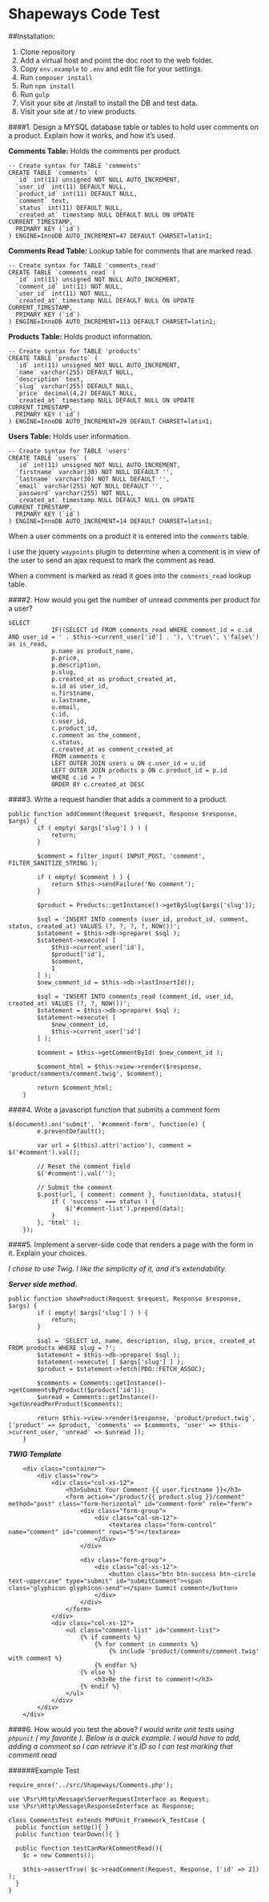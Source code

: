# Shapeways Code Test

##Installation:
1. Clone repository
2. Add a virtual host and point the doc root to the web folder.
3. Copy `env.example` to `.env` and edit file for your settings.
4. Run `composer install`
5. Run `npm install`
6. Run `gulp`
7. Visit your site at /install to install the DB and test data.
8. Visit your site at / to view products.


####1. Design a MYSQL database table or tables to hold user comments on a product. Explain how it works, and how it’s used.

**Comments Table:**
Holds the comments per product.
```
-- Create syntax for TABLE 'comments'
CREATE TABLE `comments` (
  `id` int(11) unsigned NOT NULL AUTO_INCREMENT,
  `user_id` int(11) DEFAULT NULL,
  `product_id` int(11) DEFAULT NULL,
  `comment` text,
  `status` int(11) DEFAULT NULL,
  `created_at` timestamp NULL DEFAULT NULL ON UPDATE CURRENT_TIMESTAMP,
  PRIMARY KEY (`id`)
) ENGINE=InnoDB AUTO_INCREMENT=47 DEFAULT CHARSET=latin1;
```

**Comments Read Table:**
Lookup table for comments that are marked read.
```
-- Create syntax for TABLE 'comments_read'
CREATE TABLE `comments_read` (
  `id` int(11) unsigned NOT NULL AUTO_INCREMENT,
  `comment_id` int(11) NOT NULL,
  `user_id` int(11) NOT NULL,
  `created_at` timestamp NULL DEFAULT NULL ON UPDATE CURRENT_TIMESTAMP,
  PRIMARY KEY (`id`)
) ENGINE=InnoDB AUTO_INCREMENT=113 DEFAULT CHARSET=latin1;
```
**Products Table:**
Holds product information.
```
-- Create syntax for TABLE 'products'
CREATE TABLE `products` (
  `id` int(11) unsigned NOT NULL AUTO_INCREMENT,
  `name` varchar(255) DEFAULT NULL,
  `description` text,
  `slug` varchar(255) DEFAULT NULL,
  `price` decimal(4,2) DEFAULT NULL,
  `created_at` timestamp NULL DEFAULT NULL ON UPDATE CURRENT_TIMESTAMP,
  PRIMARY KEY (`id`)
) ENGINE=InnoDB AUTO_INCREMENT=29 DEFAULT CHARSET=latin1;
```

**Users Table:**
Holds user information.
```
-- Create syntax for TABLE 'users'
CREATE TABLE `users` (
  `id` int(11) unsigned NOT NULL AUTO_INCREMENT,
  `firstname` varchar(30) NOT NULL DEFAULT '',
  `lastname` varchar(30) NOT NULL DEFAULT '',
  `email` varchar(255) NOT NULL DEFAULT '',
  `password` varchar(255) NOT NULL,
  `created_at` timestamp NULL DEFAULT NULL ON UPDATE CURRENT_TIMESTAMP,
  PRIMARY KEY (`id`)
) ENGINE=InnoDB AUTO_INCREMENT=14 DEFAULT CHARSET=latin1;
```

When a user comments on a product it is entered into the `comments` table.  

I use the jquery `waypoints` plugin to determine when a comment is in view of the user to send an ajax request to mark the comment as read.   
  
When a comment is marked as read it goes into the `comments_read` lookup table.  



####2. How would you get the number of unread comments per product for a user?
```
SELECT 
			IF((SELECT id FROM comments_read WHERE comment_id = c.id AND user_id = ' . $this->current_user['id'] . '), \'true\', \'false\') as is_read,
			p.name as product_name,
			p.price,
			p.description,
			p.slug,
			p.created_at as product_created_at,
			u.id as user_id, 
			u.firstname, 
			u.lastname, 
			u.email, 
			c.id, 
			c.user_id, 
			c.product_id, 
			c.comment as the_comment, 
			c.status, 
			c.created_at as comment_created_at 
			FROM comments c 
			LEFT OUTER JOIN users u ON c.user_id = u.id
		 	LEFT OUTER JOIN products p ON c.product_id = p.id
			WHERE c.id = ?
			ORDER BY c.created_at DESC
```

####3. Write a request handler that adds a comment to a product.
```
public function addComment(Request $request, Response $response, $args) {
		if ( empty( $args['slug'] ) ) {
			return;
		}

		$comment = filter_input( INPUT_POST, 'comment', FILTER_SANITIZE_STRING );

		if ( empty( $comment ) ) {
			return $this->sendFailure('No comment');
		}

		$product = Products::getInstance()->getBySlug($args['slug']);

		$sql = 'INSERT INTO comments (user_id, product_id, comment, status, created_at) VALUES (?, ?, ?, ?, NOW())';
		$statement = $this->db->prepare( $sql );
		$statement->execute( [
			$this->current_user['id'],
			$product['id'],
			$comment,
			1
		] );
		$new_comment_id = $this->db->lastInsertId();

		$sql = 'INSERT INTO comments_read (comment_id, user_id, created_at) VALUES (?, ?, NOW())';
		$statement = $this->db->prepare( $sql );
		$statement->execute( [
			$new_comment_id,
			$this->current_user['id']
		] );

		$comment = $this->getCommentById( $new_comment_id );

		$comment_html = $this->view->render($response, 'product/comments/comment.twig', $comment);

		return $comment_html;
	}
```
####4. Write a javascript function that submits a comment form
```
$(document).on('submit', '#comment-form', function(e) {
        e.preventDefault();

        var url = $(this).attr('action'), comment = $('#comment').val();

        // Reset the comment field
        $('#comment').val('');

        // Submit the comment
        $.post(url, { comment: comment }, function(data, status){
            if ( 'success' === status ) {
                $('#comment-list').prepend(data);
            }
        }, 'html' );
    });
```
####5. Implement a server-side code that renders a page with the form in it. Explain your choices.

*I chose to use Twig. I like the simplicity of it, and it's extendability.*  

***Server side method.*** 
```
public function showProduct(Request $request, Response $response, $args) {
		if ( empty( $args['slug'] ) ) {
			return;
		}

		$sql = 'SELECT id, name, description, slug, price, created_at FROM products WHERE slug = ?';
		$statement = $this->db->prepare( $sql );
		$statement->execute( [ $args['slug'] ] );
		$product = $statement->fetch(PDO::FETCH_ASSOC);

		$comments = Comments::getInstance()->getCommentsByProduct($product['id']);
		$unread = Comments::getInstance()->getUnreadPerProduct($comments);

		return $this->view->render($response, 'product/product.twig', ['product' => $product, 'comments' => $comments, 'user' => $this->current_user, 'unread' => $unread ]);
	}
```
***TWIG Template***
```
	<div class="container">
        <div class="row">
            <div class="col-xs-12">
                <h3>Submit Your Comment {{ user.firstname }}</h3>
                <form action="/product/{{ product.slug }}/comment" method="post" class="form-horizontal" id="comment-form" role="form">
                    <div class="form-group">
                        <div class="col-sm-12">
                            <textarea class="form-control" name="comment" id="comment" rows="5"></textarea>
                        </div>
                    </div>
    
                    <div class="form-group">
                        <div class="col-xs-12">
                            <button class="btn btn-success btn-circle text-uppercase" type="submit" id="submitComment"><span class="glyphicon glyphicon-send"></span> Summit comment</button>
                        </div>
                    </div>
                </form>
            </div>
            <div class="col-xs-12">
                <ul class="comment-list" id="comment-list">
                    {% if comments %}
                        {% for comment in comments %}
                            {% include 'product/comments/comment.twig' with comment %}
                        {% endfor %}
                    {% else %}
                        <h3>Be the first to comment!</h3>
                    {% endif %}
                </ul>
            </div>
        </div>
    </div>
```

####6. How would you test the above?
*I would write unit tests using `phpunit` ( my favorite ).
Below is a quick example. I would have to add, adding a comment so I can retrieve it's ID so I can test marking that comment read*

######Example Test
```
require_once('../src/Shapeways/Comments.php');

use \Psr\Http\Message\ServerRequestInterface as Request;
use \Psr\Http\Message\ResponseInterface as Response;

class CommentsTest extends PHPUnit_Framework_TestCase {
  public function setUp(){ }
  public function tearDown(){ }

  public function testCanMarkCommentRead(){
    $c = new Comments();
    
    $this->assertTrue( $c->readComment(Request, Response, ['id' => 2]) );
  }
}
```
 